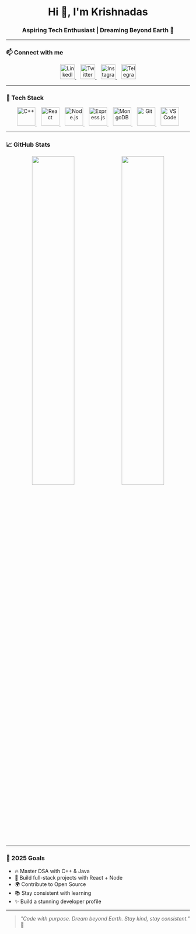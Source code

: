 <h1 align="center">Hi 👋, I'm Krishnadas</h1>
<h3 align="center">Aspiring Tech Enthusiast | Dreaming Beyond Earth 🌌</h3>

---

### 📫 Connect with me

<p align="center">
  <a href="https://www.linkedin.com/in/krishnadas-a3b0aa308/" target="_blank">
    <img src="https://cdn.jsdelivr.net/gh/devicons/devicon/icons/linkedin/linkedin-original.svg" alt="LinkedIn" width="40" height="40"/>
  </a>&nbsp;&nbsp;
  <a href="https://x.com/KD_Official36" target="_blank">
    <img src="https://img.icons8.com/ios-filled/50/1DA1F2/twitterx--v2.png" alt="Twitter" width="40" height="40"/>
  </a>&nbsp;&nbsp;
  <a href="https://www.instagram.com/___krishna__das__36" target="_blank">
    <img src="https://img.icons8.com/fluency/48/instagram-new.png" alt="Instagram" width="40" height="40"/>
  </a>&nbsp;&nbsp;
  <a href="https://t.me/YOUR_TELEGRAM" target="_blank">
    <img src="https://img.icons8.com/color/48/telegram-app--v1.png" alt="Telegram" width="40" height="40"/>
  </a>
</p>

---

### 🧰 Tech Stack

<p align="center">
  <a href="https://cplusplus.com/" target="_blank">
    <img src="https://cdn.jsdelivr.net/gh/devicons/devicon/icons/cplusplus/cplusplus-original.svg" alt="C++" width="50" height="50"/>
  </a>&nbsp;&nbsp;
  <a href="https://reactjs.org/" target="_blank">
    <img src="https://cdn.jsdelivr.net/gh/devicons/devicon/icons/react/react-original.svg" alt="React" width="50" height="50"/>
  </a>&nbsp;&nbsp;
  <a href="https://nodejs.org/" target="_blank">
    <img src="https://cdn.jsdelivr.net/gh/devicons/devicon/icons/nodejs/nodejs-original.svg" alt="Node.js" width="50" height="50"/>
  </a>&nbsp;&nbsp;
  <a href="https://expressjs.com/" target="_blank">
    <img src="https://cdn.jsdelivr.net/gh/devicons/devicon/icons/express/express-original.svg" alt="Express.js" width="50" height="50"/>
  </a>&nbsp;&nbsp;
  <a href="https://www.mongodb.com/" target="_blank">
    <img src="https://cdn.jsdelivr.net/gh/devicons/devicon/icons/mongodb/mongodb-original.svg" alt="MongoDB" width="50" height="50"/>
  </a>&nbsp;&nbsp;
  <a href="https://git-scm.com/" target="_blank">
    <img src="https://cdn.jsdelivr.net/gh/devicons/devicon/icons/git/git-original.svg" alt="Git" width="50" height="50"/>
  </a>&nbsp;&nbsp;
  <a href="https://code.visualstudio.com/" target="_blank">
    <img src="https://cdn.jsdelivr.net/gh/devicons/devicon/icons/vscode/vscode-original.svg" alt="VS Code" width="50" height="50"/>
  </a>
</p>

---

### 📈 GitHub Stats

<p align="center">
  <img src="https://github-readme-stats.vercel.app/api?username=Krishnadas783&show_icons=true&theme=tokyonight" width="48%" />
  <img src="https://github-readme-streak-stats.herokuapp.com?user=Krishnadas783&theme=tokyonight" width="48%" />
</p>

---

### 🎯 2025 Goals

- 🔥 Master DSA with C++ & Java  
- 🚀 Build full-stack projects with React + Node  
- 🌍 Contribute to Open Source  
- 📚 Stay consistent with learning  
- ✨ Build a stunning developer profile

---

> *"Code with purpose. Dream beyond Earth. Stay kind, stay consistent."* 💙
